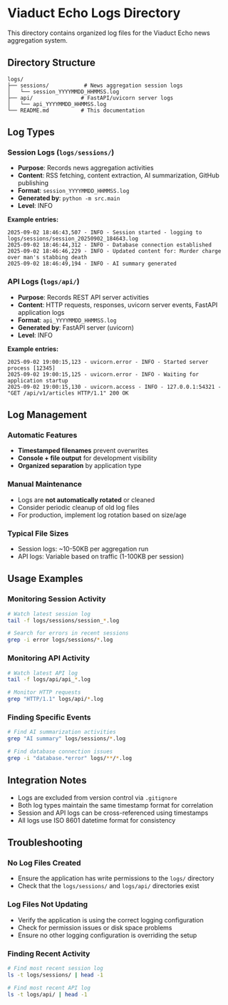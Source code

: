 # Viaduct Echo Logs Directory

This directory contains organized log files for the Viaduct Echo news aggregation system.

## Directory Structure

```
logs/
├── sessions/           # News aggregation session logs
│   └── session_YYYYMMDD_HHMMSS.log
├── api/               # FastAPI/uvicorn server logs
│   └── api_YYYYMMDD_HHMMSS.log
└── README.md          # This documentation
```

## Log Types

### Session Logs (`logs/sessions/`)
- **Purpose**: Records news aggregation activities
- **Content**: RSS fetching, content extraction, AI summarization, GitHub publishing
- **Format**: `session_YYYYMMDD_HHMMSS.log`
- **Generated by**: `python -m src.main`
- **Level**: INFO

**Example entries:**
```
2025-09-02 18:46:43,507 - INFO - Session started - logging to logs/sessions/session_20250902_184643.log
2025-09-02 18:46:44,312 - INFO - Database connection established  
2025-09-02 18:46:46,229 - INFO - Updated content for: Murder charge over man's stabbing death
2025-09-02 18:46:49,194 - INFO - AI summary generated
```

### API Logs (`logs/api/`)
- **Purpose**: Records REST API server activities
- **Content**: HTTP requests, responses, uvicorn server events, FastAPI application logs
- **Format**: `api_YYYYMMDD_HHMMSS.log`
- **Generated by**: FastAPI server (uvicorn)
- **Level**: INFO

**Example entries:**
```
2025-09-02 19:00:15,123 - uvicorn.error - INFO - Started server process [12345]
2025-09-02 19:00:15,125 - uvicorn.error - INFO - Waiting for application startup
2025-09-02 19:00:15,130 - uvicorn.access - INFO - 127.0.0.1:54321 - "GET /api/v1/articles HTTP/1.1" 200 OK
```

## Log Management

### Automatic Features
- **Timestamped filenames** prevent overwrites
- **Console + file output** for development visibility
- **Organized separation** by application type

### Manual Maintenance
- Logs are **not automatically rotated** or cleaned
- Consider periodic cleanup of old log files
- For production, implement log rotation based on size/age

### Typical File Sizes
- Session logs: ~10-50KB per aggregation run
- API logs: Variable based on traffic (1-100KB per session)

## Usage Examples

### Monitoring Session Activity
```bash
# Watch latest session log
tail -f logs/sessions/session_*.log

# Search for errors in recent sessions
grep -i error logs/sessions/*.log
```

### Monitoring API Activity  
```bash
# Watch latest API log
tail -f logs/api/api_*.log

# Monitor HTTP requests
grep "HTTP/1.1" logs/api/*.log
```

### Finding Specific Events
```bash
# Find AI summarization activities
grep "AI summary" logs/sessions/*.log

# Find database connection issues
grep -i "database.*error" logs/**/*.log
```

## Integration Notes

- Logs are excluded from version control via `.gitignore`
- Both log types maintain the same timestamp format for correlation
- Session and API logs can be cross-referenced using timestamps
- All logs use ISO 8601 datetime format for consistency

## Troubleshooting

### No Log Files Created
- Ensure the application has write permissions to the `logs/` directory
- Check that the `logs/sessions/` and `logs/api/` directories exist

### Log Files Not Updating
- Verify the application is using the correct logging configuration
- Check for permission issues or disk space problems
- Ensure no other logging configuration is overriding the setup

### Finding Recent Activity
```bash
# Find most recent session log
ls -t logs/sessions/ | head -1

# Find most recent API log  
ls -t logs/api/ | head -1
```
